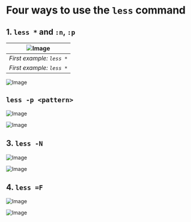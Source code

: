 # Four ways to use the `less` command

## 1. `less *` and `:n`, `:p`

| ![Image](a1.jpg) | 
|:--:| 
| *First example: `less *`* 
| *First example: `less *`* 

![Image](a2.jpg)

## `less -p <pattern>`

![Image](b1.jpg)

![Image](b2.jpg)

## 3. `less -N`

![Image](c1.jpg)

![Image](c2.jpg)

## 4. `less =F`

![Image](d1.jpg)

![Image](d2.jpg)
